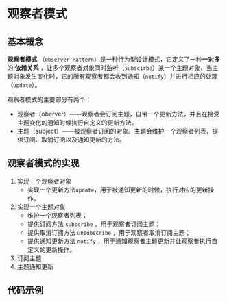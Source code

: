 # 观察者模式

## 基本概念

**观察者模式** （`Observer Pattern`）是一种行为型设计模式，它定义了一种**一对多**的 **依赖关系** ，让多个观察者对象同时监听（`subscirbe`）某一个主题对象，当主题对象发生变化时，它的所有观察者都会收到通知（`notify`）并进行相应的处理（`update`）。

观察者模式的主要部分有两个：

- 观察者（oberver）——观察者会订阅主题，自带一个更新方法，并且在接受主题变化的通知时候执行自定义的更新方法。
- 主题（subject）——被观察者订阅的对象。主题会维护一个观察者列表，提供订阅、取消订阅以及通知更新的方法。



## 观察者模式的实现

1. 实现一个观察者对象
   - 实现一个更新方法`update`，用于被通知更新的时候，执行对应的更新操作。
2. 实现一个主题对象
   - 维护一个观察者列表；
   - 提供订阅方法 `subscribe` ，用于观察者订阅主题；
   - 提供取消订阅方法 `unsubscribe` ，用于观察者取消订阅主题；
   - 提供通知更新方法 `notify` ，用于通知观察者主题更新并让观察者执行自定义的更新操作。
3. 订阅主题
4. 主题通知更新



## 代码示例







